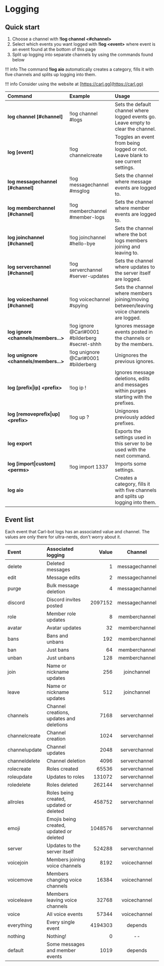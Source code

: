 # Logging

## Quick start

1. Choose a channel with **!log channel &lt;\#channel&gt;**
2. Select which events you want logged with **!log &lt;event&gt;** where event is an event found at the bottom of this page
3. Split up logging into separate channels by using the commands found below

!!! info
    The command **!log aio** automatically creates a category, fills it with five channels and splits up logging into them.

!!! info
    Consider using the website at [https://carl.gg](https://carl.gg)

| Command | Example | Usage |
| :--- | :--- | :--- |
| **log channel \[\#channel\]** | !log channel \#logs | Sets the default channel where logged events go. Leave empty to clear the channel. |
| **log \[event\]** | !log channelcreate | Toggles an event from being logged or not. Leave blank to see current settings. |
| **log messagechannel \[\#channel\]** | !log messagechannel \#msglog | Sets the channel where message events are logged to. |
| **log memberchannel \[\#channel\]** | !log memberchannel \#member-logs | Sets the channel where member events are logged to. |
| **log joinchannel \[\#channel\]** | !log joinchannel \#hello-bye | Sets the channel where the bot logs members joining and leaving to. |
| **log serverchannel \[\#channel\]** | !log serverchannel \#server-updates | Sets the channel where updates to the server itself are logged. |
| **log voicechannel \[\#channel\]** | !log voicechannel \#spying | Sets the channel where members joining/moving between/leaving voice channels are logged. |
| **log ignore &lt;channels/members...&gt;** | !log ignore @Carl\#0001 \#bilderberg \#secret-shhh | Ignores message events posted in the channels or by the members. |
| **log unignore &lt;channels/members...&gt;** | !log unignore @Carl\#0001 \#bilderberg | Unignores the previous ignores. |
| **log \[prefix\|ip\] &lt;prefix&gt;** | !log ip ! | Ignores message deletions, edits and messages within purges starting with the prefixes. |
| **log \[removeprefix\|up\] &lt;prefix&gt;** | !log up ? | Unignores previously added prefixes. |
| **log export** |  | Exports the settings used in this server to be used with the next command. |
| **log \[import\|custom\] &lt;perms&gt;** | !log import 1337 | Imports some settings. |
| **log aio** |  | Creates a category, fills it with five channels and splits up logging into them. |

## Event list

Each event that Carl-bot logs has an associated value and channel. The values are only there for ultra-nerds, don't worry about it.



| Event | Associated logging | Value | Channel |
| :--- | :--- | ---: | :---: |
| delete | Deleted messages | 1 | messagechannel |
| edit | Message edits | 2 | messagechannel |
| purge | Bulk message deletion | 4 | messagechannel |
| discord | Discord invites posted | 2097152 | messagechannel |
| role | Member role updates | 8 | memberchannel |
| avatar | Avatar updates | 32 | memberchannel |
| bans | Bans and unbans | 192 | memberchannel |
| ban | Just bans | 64 | memberchannel |
| unban | Just unbans | 128 | memberchannel |
| join | Name or nickname updates | 256 | joinchannel |
| leave | Name or nickname updates | 512 | joinchannel |
| channels | Channel creations, updates and deletions | 7168 | serverchannel |
| channelcreate | Channel creation | 1024 | serverchannel |
| channelupdate | Channel updates | 2048 | serverchannel |
| channeldelete | Channel deletion | 4096 | serverchannel |
| rolecreate | Roles created | 65536 | serverchannel |
| roleupdate | Updates to roles | 131072 | serverchannel |
| roledelete | Roles deleted | 262144 | serverchannel |
| allroles | Roles being created, updated or deleted | 458752 | serverchannel |
| emoji | Emojis being created, updated or deleted | 1048576 | serverchannel |
| server | Updates to the server itself | 524288 | serverchannel |
| voicejoin | Members joining voice channels | 8192 | voicechannel |
| voicemove | Members changing voice channels | 16384 | voicechannel |
| voiceleave | Members leaving voice channels | 32768 | voicechannel |
| voice | All voice events | 57344 | voicechannel |
| everything | Every single event | 4194303 | depends |
| nothing | Nothing! | 0 | -- |
| default | Some messages and member events | 1019 | depends |

